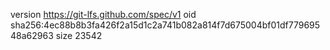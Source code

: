 version https://git-lfs.github.com/spec/v1
oid sha256:4ec88b8b3fa426f2a15d1c2a741b082a814f7d675004bf01df77969548a62963
size 23542
